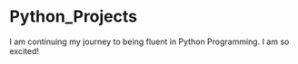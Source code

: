 # Python_Projects
I am continuing my journey to being fluent in Python Programming. I am so excited!
